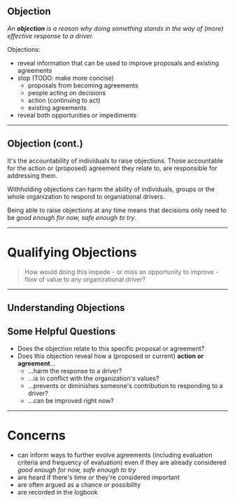 ## Objection

_An **objection** is a reason why doing something stands in the way of (more) effective response to a driver._

Objections:

* reveal information that can be used to improve proposals and existing agreements
* stop (TODO: make more concise)
    * proposals from becoming agreements
    * people acting on decisions
    * action (continuing to act)
    * existing agreements 
* reveal both opportunities or impediments

---

## Objection (cont.)

It's the accountability of individuals to raise objections. Those accountable for the action or (proposed) agreement they relate to, are responsible for addressing them.

Withholding objections can harm the ability of individuals, groups or the whole organization to respond to organiational drivers.

Being able to raise objections at any time means that decisions only need to be *good enough for now, safe enough to try*.

---

# Qualifying Objections

> How would doing this impede - or miss an opportunity to improve - flow of value to any organizational driver?

---

## Understanding Objections ##

## Some Helpful Questions

* Does the objection relate to this specific proposal or agreement?
* Does this objection reveal how a (proposed or current) **action or agreement**...
    * ...harm the response to a driver?
    * ...is in conflict with the organization's values?
    * ...prevents or diminishes someone's contribution to responding to a driver?
    * ...can be improved right now?

---

# Concerns #

* can inform ways to further evolve agreements (including evaluation criteria and frequency of evaluation) even if they are already considered *good enough for now, safe enough to try*
* are heard if there's time or they're considered important
* are often argued as a chance or possibility
* are recorded in the logbook
